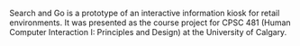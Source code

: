 Search and Go is a prototype of an interactive information kiosk for retail environments. It was presented as the course project for CPSC 481 (Human Computer Interaction I: Principles and Design) at the University of Calgary.